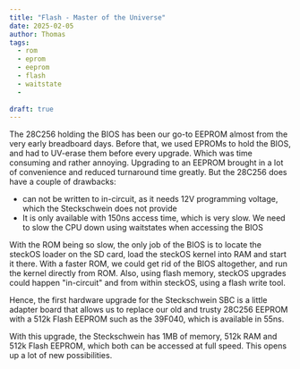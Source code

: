 ```yaml
---
title: "Flash - Master of the Universe"
date: 2025-02-05
author: Thomas
tags:
  - rom
  - eprom
  - eeprom
  - flash
  - waitstate
  - 
  
draft: true
---
```


The 28C256 holding the BIOS has been our go-to EEPROM almost from the very early breadboard days. Before that, we used EPROMs to hold the BIOS, and had to UV-erase them before every upgrade. 
Which was time consuming and rather annoying. Upgrading to an EEPROM brought in a lot of convenience and reduced turnaround time greatly.
But the 28C256 does have a couple of drawbacks:
- can not be written to in-circuit, as it needs 12V programming voltage, which the Steckschwein does not provide
- It is only available with 150ns access time, which is very slow. We need to slow the CPU down using waitstates when accessing the BIOS

With the ROM being so slow, the only job of the BIOS is to locate the steckOS loader on the SD card, load the steckOS kernel into RAM and start it there.
With a faster ROM, we could get rid of the BIOS altogether, and run the kernel directly from ROM.
Also, using flash memory, steckOS upgrades could happen "in-circuit" and from within steckOS, using a flash write tool.

Hence, the first hardware upgrade for the Steckschwein SBC is a little adapter board that allows us to replace our old and trusty 28C256 EEPROM with a 512k Flash EEPROM such as the 39F040, which is
available in 55ns.

With this upgrade, the Steckschwein has 1MB of memory, 512k RAM and 512k Flash EEPROM, which both can be accessed at full speed. 
This opens up a lot of new possibilities.
